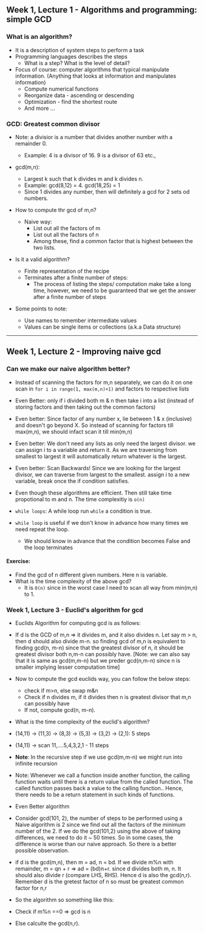 ## Week 1, Lecture 1 - Algorithms and programming: simple GCD

### What is an algorithm?

- It is a description of system steps to perform a task
- Programming languages describes the steps
  - What is a step? What is the level of detail?
- Focus of course: computer algorithms that typical manipulate information. (Anything that looks at information and manipulates information)
  - Compute numerical functions
  - Reorganize data - ascending or descending
  - Optimization - find the shortest route
  - And more ...

### GCD: Greatest common divisor

- Note: a divisior is a number that divides another number with a remainder 0.
  - Example: 4 is a divisor of 16. 9 is a divisor of 63 etc.,
- gcd(m,n):

  - Largest k such that k divides m and k divides n.
  - Example: gcd(8,12) = 4. gcd(18,25) = 1
  - Since 1 divides any number, then will definitely a gcd for 2 sets od numbers.

- How to compute thr gcd of m,n?
  - Naive way:
    - List out all the factors of m
    - List out all the factors of n
    - Among these, find a common factor that is highest between the two lists.
- Is it a valid algorithm?

  - Finite representation of the recipe
  - Terminates after a finite number of steps:
    - The process of listing the steps/ computation make take a long time, however, we need to be guaranteed that we get the answer after a finite number of steps

- Some points to note:
  - Use names to remember intermediate values
  - Values can be single items or collections (a.k.a Data structure)

---

## Week 1, Lecture 2 - Improving naive gcd

### Can we make our naive algorithm better?

- Instead of scanning the factors for m,n separately, we can do it on one scan in `for i in range(1, max(m,n)+1)` and factors to respective lists
- Even Better: only if i divided both m & n then take i into a list (instead of storing factors and then taking out the common factors)
- Even better: Since factor of any number x, lie between 1 & x (inclusive) and doesn't go beyond X. So instead of scanning for factors till max(m,n), we should infact scan it till min(m,n)

- Even better: We don't need any lists as only need the largest divisor. we can assign i to a variable and return it. As we are traversing from smallest to largest it will automatically return whatever is the largest.

- Even better: Scan Backwards! Since we are looking for the largest divisor, we can traverse from largest to the smallest. assign i to a new variable, break once the if condition satisfies.
- Even though these algorithms are efficient. Then still take time propotional to m and n. The time complexitiy is `o(n)`
- `while loops`: A while loop run `while` a condition is true.
- `while loop` is useful if we don't know in advance how many times we need repeat the loop.
  - We should know in advance that the condition becomes False and the loop terminates

#### Exercise:

- Find the gcd of n different given numbers. Here n is variable.
- What is the time complexity of the above gcd?
  - It is `O(n)` since in the worst case I need to scan all way from min(m,n) to 1.

### Week 1, Lecture 3 - Euclid's algorithm for gcd

- Euclids Algorithm for computing gcd is as follows:
- If d is the GCD of m,n => it divides m, and it also divides n. Let say m > n, then d should also divide m-n. so finding gcd of m,n is equivalent to finding gcd(n, m-n) since that the greatest divisor of n, it should be greatest divisor both n,m-n can possibly have. [Note: we can also say that it is same as gcd(m,m-n) but we preder gcd(n,m-n) since n is smaller implying lesser computation time]
- Now to compute the gcd euclids way, you can follow the below steps:

  - check if m>n, else swap m&n
  - Check if n divides m, if it divides then n is greatest divisor that m,n can possibly have
  - If not, compute gcd(n, m-n).

- What is the time complexity of the euclid's algorithm?
- (14,11) -> (11,3) -> (8,3) -> (5,3) -> (3,2) -> (2,1): 5 steps
- (14,11) -> scan 11,....5,4,3,2,1 - 11 steps
- **Note**: In the recursive step if we use gcd(m,m-n) we might run into infinite recursion

- Note: Whenever we call a function inside another function, the calling function waits until there is a return value from the called function. The called function passes back a value to the calling function.. Hence, there needs to be a return statement in such kinds of functions.

- Even Better algorithm
- Consider gcd(101, 2), the number of steps to be performed using a Naive algorithm is 2 since we find out all the factors of the minimum number of the 2. If we do the gcd(101,2) using the above of taking differences, we need to do it ~ 50 times. So in some cases, the difference is worse than our naive approach. So there is a better possible observation.

- if d is the gcd(m,n), then m = ad, n = bd. If we divide m%n with remainder, m = qn + r => ad = (bd)n+r. since d divides both m, n. It should also divide r (compare LHS, RHS). Hence d is also the gcd(n,r). Remember d is the gretest factor of n so must be greatest common factor for n,r
- So the algorithm so something like this:
- Check if m%n ==0 => gcd is n
- Else calculte the gcd(n,r).


